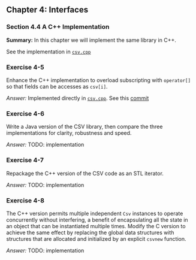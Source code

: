 ## Chapter 4: Interfaces

### Section 4.4 A C++ Implementation
**Summary:** In this chapter we will implement the same library in C++.

See the implementation in [`csv.cpp`](csv.cpp)

### Exercise 4-5
Enhance the C++ implementation to overload subscripting with `operator[]` so that fields can be accesses as `csv[i]`.

*Answer:* Implemented directly in [`csv.cpp`](csv.cpp). See this [commit](https://github.com/asankov/the-practice-of-programming/commit/59a3bd15e0af3090a963603217589258a8c45b5a)

### Exercise 4-6
Write a Java version of the CSV library, then compare the three implementations for clarity, robustness and speed.

*Answer:* TODO: implementation

### Exercise 4-7
Repackage the C++ version of the CSV code as an STL iterator.

*Answer:* TODO: implementation

### Exercise 4-8
The C++ version permits multiple independent `Csv` instances to operate concurrently without interfering,
a benefit of encapsulating all the state in an object that can be instantiated multiple times.
Modify the C version to achieve the same effect by replacing the global data structures with structures that are
allocated and initialized by an explicit `csvnew` function.

*Answer:* TODO: implementation
